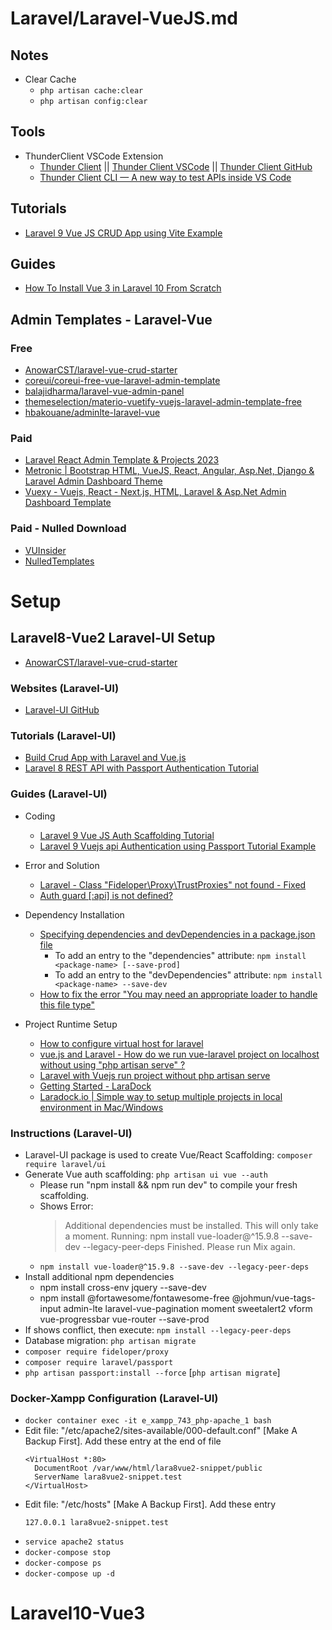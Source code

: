 # Laravel/Laravel-VueJS.md

## Notes
* Clear Cache
  * `php artisan cache:clear`
  * `php artisan config:clear`

## Tools
* ThunderClient VSCode Extension
  * [Thunder Client](https://www.thunderclient.com/) || [Thunder Client VSCode](https://marketplace.visualstudio.com/items?itemName=rangav.vscode-thunder-client) || [Thunder Client GitHub](https://github.com/rangav/thunder-client-support)
  * [Thunder Client CLI — A new way to test APIs inside VS Code](https://rangav.medium.com/thunder-client-cli-a-new-way-to-test-apis-inside-vscode-d91eb5c71d8e)

## Tutorials
* [Laravel 9 Vue JS CRUD App using Vite Example](https://dev.to/laraveltuts/laravel-9-vue-js-crud-app-using-vite-example-7n5)

## Guides
* [How To Install Vue 3 in Laravel 10 From Scratch
](https://onlinecode.org/how-to-install-vue-3-in-laravel-10-from-scratch-3/)

## Admin Templates - Laravel-Vue

### Free
* [AnowarCST/laravel-vue-crud-starter](https://github.com/AnowarCST/laravel-vue-crud-starter)
* [coreui/coreui-free-vue-laravel-admin-template](https://github.com/coreui/coreui-free-vue-laravel-admin-template)
* [balajidharma/laravel-vue-admin-panel](https://github.com/balajidharma/laravel-vue-admin-panel)
* [themeselection/materio-vuetify-vuejs-laravel-admin-template-free](https://github.com/themeselection/materio-vuetify-vuejs-laravel-admin-template-free)
* [hbakouane/adminlte-laravel-vue](https://github.com/hbakouane/adminlte-laravel-vue)

### Paid
* [Laravel React Admin Template & Projects 2023](https://themeselection.com/laravel-react-admin-template/)
* [Metronic | Bootstrap HTML, VueJS, React, Angular, Asp.Net, Django & Laravel Admin Dashboard Theme](https://themeforest.net/item/metronic-responsive-admin-dashboard-template/4021469)
* [Vuexy - Vuejs, React - Next.js, HTML, Laravel & Asp.Net Admin Dashboard Template](https://themeforest.net/item/vuexy-vuejs-html-laravel-admin-dashboard-template/23328599)

### Paid - Nulled Download
* [VUInsider](https://www.vuinsider.com/)
* [NulledTemplates](https://www.nulledtemplates.com/)

# Setup

## Laravel8-Vue2 Laravel-UI Setup
* [AnowarCST/laravel-vue-crud-starter](https://github.com/AnowarCST/laravel-vue-crud-starter)

### Websites (Laravel-UI)
* [Laravel-UI GitHub](https://github.com/laravel/ui)

### Tutorials (Laravel-UI)
* [Build Crud App with Laravel and Vue.js](https://techvblogs.com/blog/build-crud-app-with-laravel-and-vuejs)
* [Laravel 8 REST API with Passport Authentication Tutorial](https://www.itsolutionstuff.com/post/laravel-8-rest-api-with-passport-authentication-tutorialexample.html)

### Guides (Laravel-UI)
* Coding
  * [Laravel 9 Vue JS Auth Scaffolding Tutorial](https://www.itsolutionstuff.com/post/laravel-9-vue-js-auth-scaffolding-tutorialexample.html)
  * [Laravel 9 Vuejs api Authentication using Passport Tutorial Example](https://codingdriver.com/laravel-vuejs-api-authentication-using-passport.html)

* Error and Solution
  * [Laravel - Class "Fideloper\Proxy\TrustProxies" not found - Fixed](https://www.itsolutionstuff.com/post/laravel-class-fideloperproxytrustproxies-not-found-fixedexample.html)
  * [Auth guard [:api] is not defined?](https://stackoverflow.com/questions/58454148/auth-guard-api-is-not-defined)

* Dependency Installation
  * [Specifying dependencies and devDependencies in a package.json file](https://docs.npmjs.com/specifying-dependencies-and-devdependencies-in-a-package-json-file)
    * To add an entry to the "dependencies" attribute: `npm install <package-name> [--save-prod]`
    * To add an entry to the "devDependencies" attribute: `npm install <package-name> --save-dev`
  * [How to fix the error "You may need an appropriate loader to handle this file type"](https://stackoverflow.com/questions/65607153/how-to-fix-the-error-you-may-need-an-appropriate-loader-to-handle-this-file-typ)

* Project Runtime Setup
  * [How to configure virtual host for laravel](https://medium.com/@laravelguy/how-to-configure-virtual-host-for-laravel-2e55e23219a)
  * [vue.js and Laravel - How do we run vue-laravel project on localhost without using "php artisan serve" ?](https://laracasts.com/discuss/channels/laravel/vuejs-and-laravel-how-do-we-run-vue-laravel-project-on-localhost-without-using-php-artisan-serve)
  * [Laravel with Vuejs run project without php artisan serve](https://stackoverflow.com/questions/59951901/laravel-with-vuejs-run-project-without-php-artisan-serve)
  * [Getting Started - LaraDock](https://laradock.io/getting-started/)
  * [Laradock.io | Simple way to setup multiple projects in local environment in Mac/Windows](https://xmxxrxl.medium.com/laradock-io-simple-way-to-setup-multiple-projects-in-local-environment-in-mac-windows-1bb13487208)

### Instructions (Laravel-UI)
* Laravel-UI package is used to create Vue/React Scaffolding: `composer require laravel/ui`
* Generate Vue auth scaffolding: `php artisan ui vue --auth`
  * Please run "npm install && npm run dev" to compile your fresh scaffolding.
  * Shows Error:
    > Additional dependencies must be installed. This will only take a moment.
    > Running: npm install vue-loader@^15.9.8 --save-dev --legacy-peer-deps
    > Finished. Please run Mix again.
  * `npm install vue-loader@^15.9.8 --save-dev --legacy-peer-deps`
* Install additional npm dependencies
  * npm install cross-env jquery --save-dev
  * npm install @fortawesome/fontawesome-free @johmun/vue-tags-input admin-lte laravel-vue-pagination moment sweetalert2 vform vue-progressbar vue-router --save-prod
* If shows conflict, then execute: `npm install --legacy-peer-deps`
* Database migration: `php artisan migrate`
* `composer require fideloper/proxy`
* `composer require laravel/passport`
* `php artisan passport:install --force` [`php artisan migrate`]

### Docker-Xampp Configuration (Laravel-UI)
* `docker container exec -it e_xampp_743_php-apache_1 bash`
* Edit file: "/etc/apache2/sites-available/000-default.conf" [Make A Backup First]. Add these entry at the end of file
  ```shellscript
  <VirtualHost *:80>
    DocumentRoot /var/www/html/lara8vue2-snippet/public
    ServerName lara8vue2-snippet.test
  </VirtualHost>
  ```
* Edit file: "/etc/hosts" [Make A Backup First]. Add these entry
  ```shellscript
  127.0.0.1 lara8vue2-snippet.test
  ```
* `service apache2 status`
* `docker-compose stop`
* `docker-compose ps`
* `docker-compose up -d`

# Laravel10-Vue3